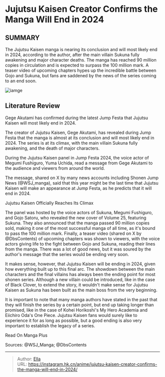 # Jujutsu Kaisen Creator Confirms the Manga Will End in 2024


## SUMMARY 



  The Jujutsu Kaisen manga is nearing its conclusion and will most likely end in 2024, according to the author, after the main villain Sukuna fully awakening and major character deaths.   The manga has reached 90 million copies in circulation and is expected to surpass the 100 million mark.   A teaser video of upcoming chapters hypes up the incredible battle between Gojo and Sukuna, but fans are saddened by the news of the series coming to an end soon.  

![iamge](https://static1.srcdn.com/wordpress/wp-content/uploads/2023/09/jujutsu-kaisen-yuji-sad.jpg)

## Literature Review

Gege Akutami has confirmed during the latest Jump Festa that Jujutsu Kaisen will most likely end in 2024.




The creator of Jujutsu Kaisen, Gege Akutami, has revealed during Jump Festa that the manga is almost at its conclusion and will most likely end in 2024. The series is at its climax, with the main villain Sukuna fully awakening, and the death of major characters.




During the Jujutsu Kaisen panel in Jump Festa 2024, the voice actor of Megumi Fushiguro, Yuma Uchida, read a message from Gege Akutami to the audience and viewers from around the world.


 

The message, shared on X by many news accounts including Shonen Jump News (@WSJ_manga), said that this year might be the last time that Jujutsu Kaisen will make an appearance at Jump Festa, as he predicts that it will end in 2024.


 Jujutsu Kaisen Officially Reaches Its Climax 
          

The panel was hosted by the voice actors of Sukuna, Megumi Fushiguro, and Gojo Satoru, who revealed the new cover of Volume 25, featuring Sukuna. They also announced that the manga passed 90 million copies sold, making it one of the most successful manga of all time, as it&#39;s bound to pass the 100 million mark. Finally, a teaser video (shared on X by @DbsContents) of upcoming chapters was shown to viewers, with the voice actors giving life to the fight between Gojo and Sukuna, reading their lines from the manga. There was a lot of good news, but it was soured by the author&#39;s message that the series would be ending very soon.





 

It makes sense, however, that Jujutsu Kaisen will be ending in 2024, given how everything built up to this final arc. The showdown between the main characters and the final villains has always been the ending point for most shonen series. Although a new villain could be introduced, like in the case of Black Clover, to extend the story, it wouldn&#39;t make sense for Jujutsu Kaisen as Sukuna has been built as the main boss from the very beginning.

          

It is important to note that many manga authors have stated in the past that they will finish the series by a certain point, but end up taking longer than promised, like in the case of Kohei Horikoshi&#39;s My Hero Academia and Eiichiro Oda&#39;s One Piece. Jujutsu Kaisen fans would surely like to experience it for as long as possible, but a good ending is also very important to establish the legacy of a series.




Read On Manga Plus

Sources: @WSJ_Manga; @DbsContents



---

> Author: [Ella](https://instagram.hk.cn/)  
> URL: https://instagram.hk.cn/anime/jujutsu-kaisen-creator-confirms-the-manga-will-end-in-2024/  

